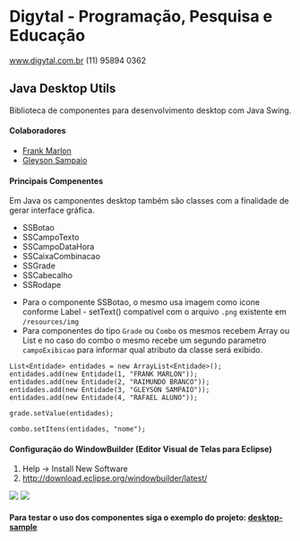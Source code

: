 # Digytal - Programação, Pesquisa e Educação
www.digytal.com.br
(11) 95894 0362

## Java Desktop Utils

Biblioteca de componentes para desenvolvimento desktop com Java Swing.

#### Colaboradores
- [Frank Marlon](https://github.com/fmarlon)
- [Gleyson Sampaio](https://github.com/glysns)

#### Principais Compenentes
Em Java os camponentes desktop também são classes com a finalidade de gerar interface gráfica.

- SSBotao
- SSCampoTexto
- SSCampoDataHora
- SSCaixaCombinacao
- SSGrade
- SSCabecalho
- SSRodape

* Para o componente SSBotao, o mesmo usa imagem como icone conforme Label - setText() compatível com o arquivo `.png` existente em `/resources/img`
* Para componentes do tipo `Grade` ou `Combo` os mesmos recebem Array ou List e no caso do combo o mesmo recebe um segundo parametro `campoExibicao` para informar qual atributo da classe será exibido.
```
List<Entidade> entidades = new ArrayList<Entidade>();
entidades.add(new Entidade(1, "FRANK MARLON"));
entidades.add(new Entidade(2, "RAIMUNDO BRANCO"));
entidades.add(new Entidade(3, "GLEYSON SAMPAIO"));
entidades.add(new Entidade(4, "RAFAEL ALUNO"));

grade.setValue(entidades);

combo.setItens(entidades, "nome");
```
#### Configuração do WindowBuilder (Editor Visual de Telas para Eclipse)
1. Help -> Install New Software
1. http://download.eclipse.org/windowbuilder/latest/

![](https://github.com/glysns/java-exemplos/blob/main/java-swing/desktop-utils/src/main/resources/window-builder-install.png)
![](https://github.com/glysns/java-exemplos/blob/main/java-swing/desktop-utils/src/main/resources/wb_summary_shot.gif)


#### Para testar o uso dos componentes siga o exemplo do projeto: [desktop-sample](https://github.com/glysns/java-exemplos/tree/main/java-swing/desktop-sample)
